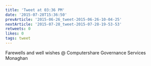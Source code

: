 ```yaml
---
title: 'Tweet at 03:36 PM'
date: '2015-07-28T15:36:50'
prevArticle: '2015-06-26_tweet-2015-06-26-10-04-25'
nextArticle: '2015-07-28_tweet-2015-07-28-19-53-53'
retweets: 0
likes: 0
tags: tweet
---
```

Farewells and well wishes @ Computershare Governance Services Monaghan